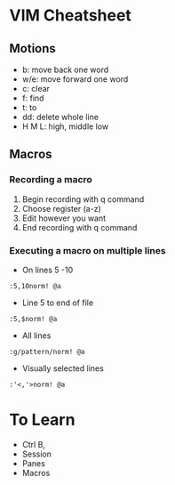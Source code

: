 # VIM Cheatsheet

## Motions
- b: move back one word
- w/e: move forward one word
- c: clear
- f: find
- t: to
- dd: delete whole line
- H M L: high, middle low

## Macros
### Recording a macro
1. Begin recording with q command
2. Choose register (a-z)
3. Edit however you want
4. End recording with q command

### Executing a macro on multiple lines
- On lines 5 -10 
```
:5,10norm! @a
```
- Line 5 to end of file
```
:5,$norm! @a
```
- All lines
```
:g/pattern/norm! @a
```
- Visually selected lines
```
:'<,'>norm! @a
```

# To Learn
- Ctrl B, 
- Session
- Panes
- Macros


